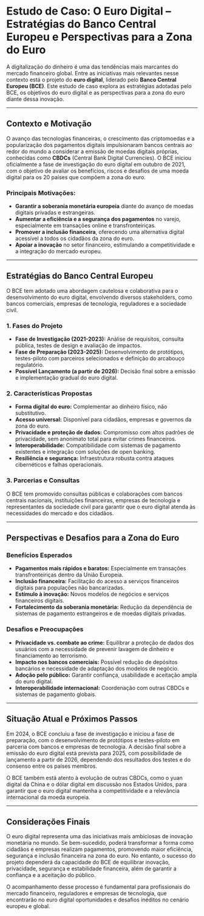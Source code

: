 # Estudo de Caso: O Euro Digital – Estratégias do Banco Central Europeu e Perspectivas para a Zona do Euro

A digitalização do dinheiro é uma das tendências mais marcantes do mercado financeiro global. Entre as iniciativas mais relevantes nesse contexto está o projeto do **euro digital**, liderado pelo **Banco Central Europeu (BCE)**. Este estudo de caso explora as estratégias adotadas pelo BCE, os objetivos do euro digital e as perspectivas para a zona do euro diante dessa inovação.

---

## Contexto e Motivação

O avanço das tecnologias financeiras, o crescimento das criptomoedas e a popularização dos pagamentos digitais impulsionaram bancos centrais ao redor do mundo a considerar a emissão de moedas digitais próprias, conhecidas como **CBDCs** (Central Bank Digital Currencies). O BCE iniciou oficialmente a fase de investigação do euro digital em outubro de 2021, com o objetivo de avaliar os benefícios, riscos e desafios de uma moeda digital para os 20 países que compõem a zona do euro.

### Principais Motivações:

- **Garantir a soberania monetária europeia** diante do avanço de moedas digitais privadas e estrangeiras.
- **Aumentar a eficiência e a segurança dos pagamentos** no varejo, especialmente em transações online e transfronteiriças.
- **Promover a inclusão financeira**, oferecendo uma alternativa digital acessível a todos os cidadãos da zona do euro.
- **Apoiar a inovação** no setor financeiro, estimulando a competitividade e a integração do mercado europeu.

---

## Estratégias do Banco Central Europeu

O BCE tem adotado uma abordagem cautelosa e colaborativa para o desenvolvimento do euro digital, envolvendo diversos stakeholders, como bancos comerciais, empresas de tecnologia, reguladores e a sociedade civil.

### 1. **Fases do Projeto**

- **Fase de Investigação (2021-2023):** Análise de requisitos, consulta pública, testes de design e avaliação de impactos.
- **Fase de Preparação (2023-2025):** Desenvolvimento de protótipos, testes-piloto com parceiros selecionados e definição do arcabouço regulatório.
- **Possível Lançamento (a partir de 2026):** Decisão final sobre a emissão e implementação gradual do euro digital.

### 2. **Características Propostas**

- **Forma digital do euro:** Complementar ao dinheiro físico, não substitutivo.
- **Acesso universal:** Disponível para cidadãos, empresas e governos da zona do euro.
- **Privacidade e proteção de dados:** Compromisso com altos padrões de privacidade, sem anonimato total para evitar crimes financeiros.
- **Interoperabilidade:** Compatibilidade com sistemas de pagamento existentes e integração com soluções de open banking.
- **Resiliência e segurança:** Infraestrutura robusta contra ataques cibernéticos e falhas operacionais.

### 3. **Parcerias e Consultas**

O BCE tem promovido consultas públicas e colaborações com bancos centrais nacionais, instituições financeiras, empresas de tecnologia e representantes da sociedade civil para garantir que o euro digital atenda às necessidades do mercado e dos cidadãos.

---

## Perspectivas e Desafios para a Zona do Euro

### **Benefícios Esperados**

- **Pagamentos mais rápidos e baratos:** Especialmente em transações transfronteiriças dentro da União Europeia.
- **Inclusão financeira:** Facilitação do acesso a serviços financeiros digitais para populações não bancarizadas.
- **Estímulo à inovação:** Novos modelos de negócios e serviços financeiros digitais.
- **Fortalecimento da soberania monetária:** Redução da dependência de sistemas de pagamento estrangeiros e de moedas digitais privadas.

### **Desafios e Preocupações**

- **Privacidade vs. combate ao crime:** Equilibrar a proteção de dados dos usuários com a necessidade de prevenir lavagem de dinheiro e financiamento ao terrorismo.
- **Impacto nos bancos comerciais:** Possível redução de depósitos bancários e necessidade de adaptação dos modelos de negócio.
- **Adoção pelo público:** Garantir confiança, usabilidade e aceitação ampla do euro digital.
- **Interoperabilidade internacional:** Coordenação com outras CBDCs e sistemas de pagamento globais.

---

## Situação Atual e Próximos Passos

Em 2024, o BCE concluiu a fase de investigação e iniciou a fase de preparação, com o desenvolvimento de protótipos e testes-piloto em parceria com bancos e empresas de tecnologia. A decisão final sobre a emissão do euro digital está prevista para 2025, com possibilidade de lançamento a partir de 2026, dependendo dos resultados dos testes e do consenso entre os países membros.

O BCE também está atento à evolução de outras CBDCs, como o yuan digital da China e o dólar digital em discussão nos Estados Unidos, para garantir que o euro digital mantenha a competitividade e a relevância internacional da moeda europeia.

---

## Considerações Finais

O euro digital representa uma das iniciativas mais ambiciosas de inovação monetária no mundo. Se bem-sucedido, poderá transformar a forma como cidadãos e empresas realizam pagamentos, promovendo maior eficiência, segurança e inclusão financeira na zona do euro. No entanto, o sucesso do projeto dependerá da capacidade do BCE de equilibrar inovação, privacidade, segurança e estabilidade financeira, além de garantir a confiança e a aceitação do público.

O acompanhamento desse processo é fundamental para profissionais do mercado financeiro, reguladores e empresas de tecnologia, que encontrarão no euro digital oportunidades e desafios inéditos no cenário europeu e global.